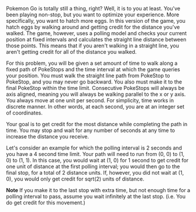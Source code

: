 Pokemon Go is totally still a thing, right? Well, it is to you at least. You've been playing non-stop, but you want to optimize your experience. 
More specifically, you want to hatch more eggs. 
In this version of the game, you hatch eggs by walking around and getting credit for the distance you've walked. The game, however, uses a polling model and checks your current position at fixed intervals and 
calculates the straight line distance between those points. This means that if you aren't walking in a straight line, you aren't getting credit for all of the distance you walked.

For this problem, you will be given a set amount of time to walk along a fixed path of PokeStops and the time interval at which the game queries your position. 
You must walk the straight line path from PokeStop to PokeStop, and you may never go backward. You also must make it to the final PokeStop within the time limit. 
Consecutive PokeStops will always be axis aligned, meaning you will always be walking parallel to the x or y axis. You always move at one unit per second. 
For simplicity, time works in discrete manner. In other words, at each second, you are at an integer set of coordinates.

Your goal is to get credit for the most distance while completing the path in time. You may stop and wait for any number of seconds at any time to increase the distance you receive.

Let's consider an example for which the polling interval is 2 seconds and you have a 4 second time limit. Your path will need to run from (0, 0) to (1, 0) to (1, 1). 
In this case, you would wait at (1, 0) for 1 second to get credit for one unit of distance at the first polling interval; you would then go to the final stop, for a total of 2 distance units. 
If, however, you did not wait at (1, 0), you would only get credit for sqrt(2) units of distance.

**Note** If you make it to the last stop with extra time, but not enough time for a polling interval to pass, assume you wait infinitely at the last stop. (i.e. You do get credit for this movement.)